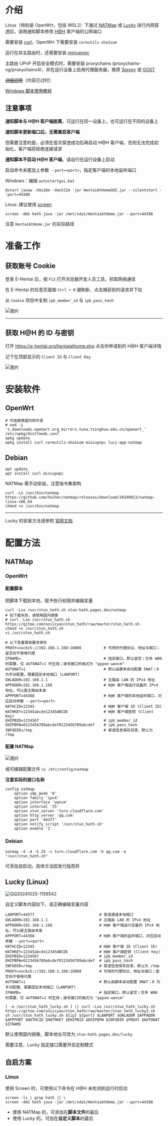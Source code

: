 # 介绍

Linux（特别是 OpenWrt，包括 WSL2）下通过 [NATMap](https://github.com/heiher/natmap) 或 [Lucky](https://lucky666.cn/) 进行内网穿透后，调用通知脚本修改 [H@H](https://ehwiki.org/wiki/Hentai@Home) 客户端的公网端口

需要安装 [curl](https://curl.se/)，OpenWrt 下需要安装 `coreutils-sha1sum`

运行在非主路由时，还需要安装 [miniupnpc](http://miniupnp.free.fr/)

主路由 UPnP 开启安全模式时，需要安装 proxychains (proxychains-ng/proxychains4)，并在运行设备上启用代理服务器，推荐 [3proxy](https://3proxy.ru/) 或 [GOST](https://gost.run/)

~~[详细说明](https://www.bilibili.com/read/cv35051332/)~~（内容已过时）

[Windows 脚本使用教程](https://www.bilibili.com/read/cv36825243/)

## 注意事项

**通知脚本与 H@H 客户端脱离**，可运行在同一设备上，也可运行在不同的设备上

**通知脚本更新端口后，无需重启客户端**

但需要注意的是，必须在首次穿透成功后再启动 H@H 客户端，否则无法完成初始化，客户端将拒绝连接请求

**通知脚本不启动 H@H 客户端**，请自行在运行设备上启动

启动命令末尾加上参数 `--port=<port>`，指定客户端的本地监听端口

Windows：编辑 `autostartgui.bat`

`@start javaw -Xms16m -Xmx512m -jar HentaiAtHomeGUI.jar --silentstart --port=44388`

Linux: 建议使用 [screen](https://www.gnu.org/software/screen/)

`screen -dmS hath java -jar /mnt/sda1/HentaiAtHome.jar --port=44388`

注意 `HentaiAtHome.jar` 的实际路径

# 准备工作

## 获取账号 Cookie

登录 E-Hentai 后，按 `F12` 打开浏览器开发人员工具，抓取网络通信

在 E-Hentai 的任意页面按 `Ctrl + R` 键刷新，点击捕获到的请求并下拉

从 `Cookie` 项目中复制 `ipb_member_id` 与 `ipb_pass_hash`

![图片](https://github.com/user-attachments/assets/a9e29f06-1d18-4768-97b5-a2cf2e842c9d)

---

## 获取 H@H 的 ID 与密钥

打开 https://e-hentai.org/hentaiathome.php 点击你申请到的 H@H 客户端详情

记下在顶部显示的 `Client ID` 与 `Client Key`

![图片](https://github.com/user-attachments/assets/ebf88a7b-a639-456c-a95a-d2dabbeb210d)

# 安装软件

## OpenWrt

```
# 可选替换国内软件源
# sed -i 's_downloads.openwrt.org_mirrors.tuna.tsinghua.edu.cn/openwrt_' /etc/opkg/distfeeds.conf
opkg update
opkg install curl coreutils-sha1sum miniupnpc luci-app-natmap
```

## Debian

```
apt update
apt install curl miniupnpc
```

NATMap 需手动安装，注意指令集架构

```
curl -Lo /usr/bin/natmap https://github.com/heiher/natmap/releases/download/20240813/natmap-linux-x86_64
chmod +x /usr/bin/natmap
```

---

Lucky 的安装方法请参照 [官网文档](https://lucky666.cn/docs/install)

# 配置方法

## NATMap

### OpenWrt

#### 配置脚本

把脚本下载到本地，赋予执行权限并编辑变量

```
curl -Lso /usr/stun_hath.sh stun-hath.pages.dev/natmap
# 如下载失败，请使用国内镜像
# curl -Lso /usr/stun_hath.sh https://gitee.com/oniicyan/stun_hath/raw/master/stun_hath.sh
chmod +x /usr/stun_hath.sh
vi /usr/stun_hath.sh
```

```
# 以下变量需按要求填写
PROXY=socks5://192.168.1.168:10808          # 可用的代理协议、地址与端口；留空则不使用代理
IFNAME=                                     # 指定接口，默认留空；仅多 WAN 时需要，仅 AUTONAT=1 时生效；拨号接口的格式为 "pppoe-wancm"
AUTONAT=1                                   # 默认由脚本自动配置 DNAT；0 为手动配置，需要固定本地端口 (LANPORT)
GWLADDR=192.168.1.1                         # 主路由 LAN 的 IPv4 地址
APPADDR=192.168.1.168                       # H@H 客户端运行设备的 IPv4 地址，可以是主路由本身
APPPORT=44388                               # H@H 客户端的本地监听端口，对应启动参数 --port=<port>
HATHCID=12345                               # H@H 客户端 ID (Client ID)
HATHKEY=12345abcde12345ABCDE                # H@H 客户端密钥 (Client Key)
EHIPBID=1234567                             # ipb_member_id
EHIPBPW=0123456789abcdef0123456789abcdef    # ipb_pass_hash
INFODIR=/tmp                                # 穿透信息保存目录，默认为 /tmp
```

#### 配置 NATMap

![图片](https://github.com/user-attachments/assets/ed87788e-6a9f-45a2-ac67-833a2bcb5945)

或可编辑配置文件 `vi /etc/config/natmap`

**注意实际的接口名称**

```
config natmap
	option udp_mode '0'
	option family 'ipv4'
	option interface 'wancm'
	option interval '25'
	option stun_server 'turn.cloudflare.com'
	option http_server 'qq.com'
	option port '44377'
	option notify_script '/usr/stun_hath.sh'
	option enable '1'
```

### Debian

`natmap -d -4 -k 25 -s turn.cloudflare.com -h qq.com -e "/usr/stun_hath.sh"`

可添加自启动，具体方法因发行版而异

## Lucky (Linux)

![QQ20241025-1158542](https://github.com/user-attachments/assets/0bcac64d-0165-4605-905d-66e151481549)

自定义脚本内容如下，请正确编辑变量内容

```
LANPORT=44377                             # 穿透通道本地端口
GWLADDR=192.168.1.1                       # 主路由 LAN 的 IPv4 地址
APPADDR=192.168.1.168	                  # H@H 客户端运行设备的 IPv4 地址，可以是主路由本身
APPPORT=44388                             # H@H 客户端的监听端口，对应启动参数 --port=<port>
HATHCID=12345                             # H@H 客户端 ID (Client ID)
HATHKEY=12345abcde12345ABCDE              # H@H 客户端密钥 (Client Key)
EHIPBID=1234567                           # ipb_member_id
EHIPBPW=0123456789abcdef0123456789abcdef  # ipb_pass_hash
INFODIR=/tmp                              # 穿透信息保存目录，默认为 /tmp
PROXY=socks5://192.168.1.168:10808        # 可用的代理协议、地址与端口；留空则不使用代理
AUTONAT=1                                 # 默认由脚本自动配置 DNAT；0 为手动配置，需要固定本地端口 (LANPORT)
IFNAME=                                   # 指定接口，默认留空；仅多 WAN 时需要，仅 AUTONAT=1 时生效；拨号接口的格式为 "pppoe-wancm"

[ -e /usr/stun_hath_lucky.sh ] || curl -Lso /usr/stun_hath_lucky.sh https://gitee.com/oniicyan/stun_hath/raw/master/stun_hath_lucky2.sh
sh /usr/stun_hath_lucky.sh ${ip} ${port} $LANPORT $GWLADDR $APPADDR $APPPORT $HATHCID $HATHKEY $EHIPBID $EHIPBPW $INFODIR $PROXY $AUTONAT $IFNAME
```

默认使用国内镜像，脚本地址可改为 `stun-hath.pages.dev/lucky`

需要注意，Lucky 指定接口需要开启定制模式

## 自启方案

### Linux

使用 Screen 时，可使用以下命令在 H@H 未检测到运行时启动

```
screen -ls | grep hath || \
screen -dmS hath java -jar /mnt/sda1/HentaiAtHome.jar --port=44388
```

* 使用 NATMap 的，可添加在**脚本文件**的最后
* 使用 Lucky 的，可加在**自定义脚本**的最后

